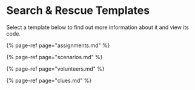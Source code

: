 # Search & Rescue Templates

Select a template below to find out more information about it and view its code. 

{% page-ref page="assignments.md" %}

{% page-ref page="scenarios.md" %}

{% page-ref page="volunteers.md" %}

{% page-ref page="clues.md" %}











